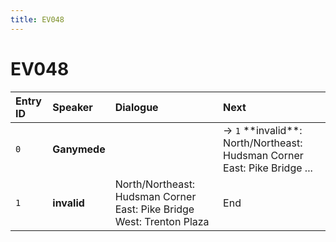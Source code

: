 ```yaml
---
title: EV048
---
```


# EV048


| Entry ID | Speaker | Dialogue | Next |
| :------- | :------ | :------- | :------------ |
| `0` | **Ganymede** |  | → `1` \*\*invalid\*\*: North\/Northeast: Hudsman Corner East: Pike Bridge \.\.\. |
| `1` | **invalid** | North\/Northeast: Hudsman Corner East: Pike Bridge West: Trenton Plaza | End |
